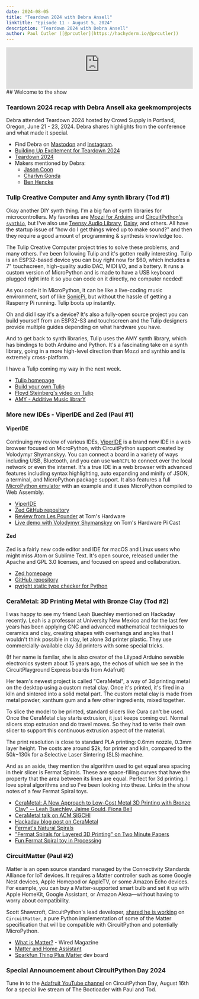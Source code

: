 ```yaml
---
date: 2024-08-05
title: "Teardown 2024 with Debra Ansell"
linkTitle: "Episode 11 - August 5, 2024"
description: "Teardown 2024 with Debra Ansell"
author: Paul Cutler ([@prcutler](https://hachyderm.io/@prcutler))
---
```


<iframe width="100%" height="112" frameborder="0" scrolling="no" style="width: 100%; height: 112px;  overflow: hidden;" src="https://www.circuitpythonshow.com/@thebootloader/episodes/four-topics-and-an-interview/embed/dark"></iframe>
## Welcome to the show

### Teardown 2024 recap with Debra Ansell aka geekmomprojects

Debra attended Teardown 2024 hosted by Crowd Supply in Portland, Oregon, June 21 - 23, 2024.  Debra shares highlights from the conference and what made it special.
* Find Debra on [Mastodon](https://mastodon.social/@geekmomprojects) and [Instagram](https://www.instagram.com/geekmomprojects/).
* [Building Up Excitement for Teardown 2024](https://makezine.com/article/maker-news/building-up-excitement-for-teardown-2024/)
* [Teardown 2024](https://www.crowdsupply.com/teardown/portland-2024)
* Makers mentioned by Debra:
    * [Jason Coon](https://www.evilgeniuslabs.org/)
    * [Charlyn Gonda](https://dev.to/charlyn)
    * [Ben Hencke](https://www.bhencke.com/)

### Tulip Creative Computer and Amy synth library (Tod #1)

Okay another DIY synth thing. I'm a big fan of synth libraries for microcontrollers. My favorites
are [Mozzi for Arduino](https://github.com/todbot/mozzi_experiments) and [CircuitPython's `synthio`](https://github.com/todbot/circuitpython-synthio-tricks),
but I've also use [Teensy Audio Library](https://www.pjrc.com/teensy/td_libs_Audio.html), [Daisy](https://github.com/electro-smith/DaisyWiki/wiki), and others.
All have the startup issue of "how do I get things wired up to make sound?" and then they require a good amount of programming & synthesis knowledge too.

The Tulip Creative Computer project tries to solve these problems, and many others. I've been following Tulip and it's gotten really interesting. Tulip is an ESP32-based device you can buy right now for $60, which includes a 7" touchscreen, high-quality audio DAC, MIDI I/O, and a battery.
It runs a custom version of MicroPython and is made to have a USB keyboard plugged right into it so you can code on it directly, no computer needed!

As you code it in MicroPython, it can be like a live-coding music environment,
sort of like [SonicPi](https://sonic-pi.net/), but without the hassle of getting a Rasperry Pi running. Tulip boots up instantly.

Oh and did I say it's a device? It's also a fully-open source project you can build
yourself from an ESP32-S3 and touchscreen and the Tulip designers provide multiple guides depending on what hardware you have.

And to get back to synth libraries, Tulip uses the AMY synth library,
which has bindings to both Arduino and Python. It's a fascinating take on a synth library, going in a more high-level direction than Mozzi and synthio and is extremely cross-platform.

I have a Tulip coming my way in the next week.

* [Tulip homepage](https://github.com/shorepine/tulipcc)
* [Build your own Tulip](https://github.com/shorepine/tulipcc/blob/main/docs/tulip_build.md)
* [Floyd Steinberg's video on Tulip](https://www.youtube.com/watch?v=1lYFjQp7Xrw)
* [AMY - Additive Music librarY](https://github.com/shorepine/amy)


### More new IDEs - ViperIDE and Zed (Paul #1)

#### ViperIDE

Continuing my review of various IDEs, [ViperIDE](https://viper-ide.org/) is a brand new IDE in a web browser focused on MicroPython, with CircuitPython support created by Volodymyr Shymanskyy.  You can connect a board in a variety of ways including USB, Bluetooth, and you can use `WebREPL` to connect over the local network or even the internet.  It's a true IDE in a web browser with advanced features including syntax highlighting, auto expanding and minify of JSON, a terminal, and MicroPython package support.  It also features a full [MicroPython emulator](https://viper-ide.org/?vm=1) with an example and it uses MicroPython compiled to Web Assembly.
* [ViperIDE](https://viper-ide.org/?vm=1)
* [Zed GitHub repository](https://github.com/vshymanskyy/ViperIDE)
* [Review from Les Pounder](https://www.tomshardware.com/raspberry-pi/raspberry-pi-pico/how-to-write-code-for-your-raspberry-pi-pico-in-your-web-browser-with-viperide) at Tom's Hardware
* [Live demo with Volodymyr Shymanskyy](https://www.tomshardware.com/raspberry-pi/raspberry-pi-pico/how-to-write-code-for-your-raspberry-pi-pico-in-your-web-browser-with-viperide) on Tom's Hardware Pi Cast

#### Zed

Zed is a fairly new code editor and IDE for macOS and Linux users who might miss Atom or Sublime Text.  It's open source, released under the Apache and GPL 3.0 licenses, and focused on speed and collaboration.

* [Zed homepage](https://zed.dev/)
* [GitHub repository](https://github.com/zed-industries/zed)
* [pyright static type checker for Python](https://github.com/microsoft/pyright)


### CeraMetal: 3D Printing Metal with Bronze Clay (Tod #2)

I was happy to see my friend Leah Buechley mentioned on Hackaday recently.
Leah is a professor at University New Mexico and for the last few years has
been applying CNC and advanced mathematical techniques to ceramics and clay, creating shapes with overhangs and angles that I wouldn't think possible
in clay, let alone 3d printer plastic.
They use commercially-available clay 3d printers with some special tricks.

(If her name is familar, she is also creator of the Lilypad Arduino sewable electronics system about 15 years ago, the echos of which we see in the CircuitPlayground Express boards from Adafruit)

Her team's newest project is called "CeraMetal", a way of 3d printing metal on the desktop using a custom metal clay. Once it's printed, it's fired in a kiln and sintered into a solid metal part.  The custom metal clay is made from metal powder, xanthum gum and a few other ingredients, mixed together.

To slice the model to be printed, standard slicers like Cura can't be used.
Once the CeraMetal clay starts extrusion, it just keeps coming out.
Normal slicers stop extrusion and do travel moves. So they had to write their own slicer to support this continuous extrusion aspect of the material.

The print resolution is close to standard PLA printing: 0.6mm nozzle, 0.3mm layer height.  The costs are around $2k, for printer and kiln, compared to the $50k-$130k for a Selective Laser Sintering (SLS) machine.

And as an aside, they mention the algorithm used to get equal area spacing in their slicer is Fermat Spirals. These are space-filling curves that have the property that the area between its lines are equal. Perfect for 3d printing. I love spiral algorithms and so I've been looking into these. Links in the show notes of a few Fermat Spiral toys.

* [CeraMetal: A New Approach to Low-Cost Metal 3D Printing with Bronze Clay" -- Leah Buechley, Jaime Gould, Fiona Bell](https://handandmachine.org/index.php/2023/10/30/cerametal-metal-3d-printing/)
* [CeraMetal talk on ACM SIGCHI](https://www.youtube.com/watch?v=0FEgQUjrrwg)
* [Hackaday blog post on CeraMetal](https://hackaday.com/2024/07/21/cerametal-lets-you-print-metal-cheaply-and-easily/)
* [Fermat's Natural Spirals](https://www.sciencenews.org/article/fermats-natural-spirals)
* ["Fermat Spirals for Layered 3D Printing" on Two Minute Papers](https://www.youtube.com/watch?v=6rNcAVr-U4s)
* [Fun Fermat Spiral toy in Processing](https://flyingpudding.com/projects/florets/applet)


### CircuitMatter (Paul #2)

Matter is an open source standard managed by the Connectivity Standards Alliance for IoT devices. It requires a Matter controller such as some Google Nest devices, Apple Homepod or AppleTV, or some Amazon Echo devices.  For example, you can buy a Matter-supported smart bulb and set it up with Apple HomeKit, Google Assistant, or Amazon Alexa—without having to worry about compatibility.

Scott Shawcroft, CircuitPython's lead developer, [shared he is working](https://www.adafruitdaily.com/2024/07/22/python-on-microcontrollers-newsletter-python-was-at-risk-rp2040-chiplets-being-sold-and-much-more-circuitpython-python-MicroPython-thepsf-raspberry_pi/) on `CircuitMatter`, a pure Python implementation of some of the Matter specification that will be compatible with CircuitPython and potentially MicroPython.

* [What is Matter?](https://www.wired.com/story/what-is-matter/) - Wired Magazine
* [Matter and Home Assistant](https://www.home-assistant.io/blog/2024/01/25/matter-livestream-blog/)
* [Sparkfun Thing Plus Matter](https://www.sparkfun.com/products/20270) dev board

### Special Announcement about CircuitPython Day 2024
Tune in to the [Adafruit YouTube channel](https://www.youtube.com/adafruit/live) on CircuitPython Day, August 16th for a special live stream of The Bootloader with Paul and Tod.
